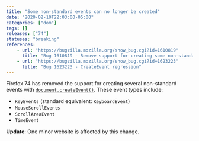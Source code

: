 ```yaml
---
title: "Some non-standard events can no longer be created"
date: "2020-02-10T22:03:00-05:00"
categories: ["dom"]
tags: []
releases: ["74"]
statuses: "breaking"
references:
    - url: "https://bugzilla.mozilla.org/show_bug.cgi?id=1610819"
      title: "Bug 1610819 - Remove support for creating some non-standard event types"
    - url: "https://bugzilla.mozilla.org/show_bug.cgi?id=1623223"
      title: "Bug 1623223 - CreateEvent regression"
---
```

Firefox 74 has removed the support for creating several non-standard events with [`document.createEvent()`](https://developer.mozilla.org/docs/Web/API/Document/createEvent). These event types include:

* `KeyEvents` (standard equivalent: `KeyboardEvent`)
* `MouseScrollEvents`
* `ScrollAreaEvent`
* `TimeEvent`

**Update**: One minor website is affected by this change.
